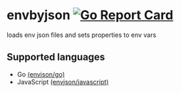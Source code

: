 # envbyjson [![Go Report Card](https://goreportcard.com/badge/github.com/lifthus/envjson/go)](https://goreportcard.com/report/github.com/lifthus/envjson/go)

loads env json files and sets properties to env vars

## Supported languages

- Go [(envjson/go)](https://github.com/lifthus/envbyjson/tree/main/go)
- JavaScript [(envjson/javascript)](https://github.com/lifthus/envbyjson/tree/main/javascript)
